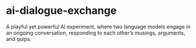 # ai-dialogue-exchange
A playful yet powerful AI experiment, where two language models engage in an ongoing conversation, responding to each other’s musings, arguments, and quips.
